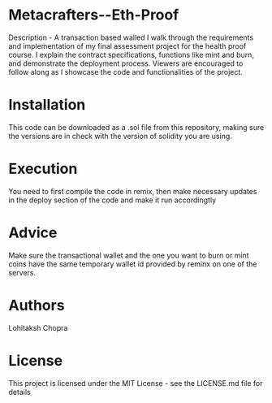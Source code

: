 # Metacrafters--Eth-Proof
Description - A transaction based walled 
I walk through the requirements and implementation of my final assessment project for the health proof course. I explain the contract specifications, functions like mint and burn, and demonstrate the deployment process. Viewers are encouraged to follow along as I showcase the code and functionalities of the project.

# Installation
This code can be downloaded as a .sol file from this repository, making sure the versions are in check with the version of solidity you are using. 

# Execution 
You need to first compile the code in remix, then make necessary updates in the deploy section of the code and make it run accordingtly 

# Advice 
Make sure the transactional wallet and the one you want to burn or mint coins have the same temporary wallet id provided by reminx on one of the servers. 

# Authors
Lohitaksh Chopra 

# License 
This project is licensed under the MIT License - see the LICENSE.md file for details
